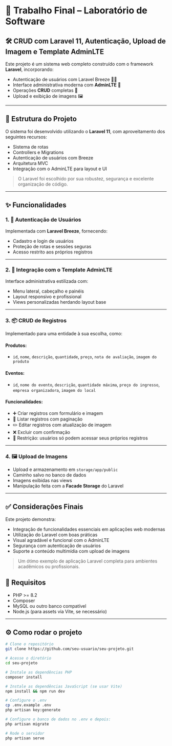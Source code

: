 # 🚀 Trabalho Final – Laboratório de Software

## 🛠️ CRUD com Laravel 11, Autenticação, Upload de Imagem e Template AdminLTE

Este projeto é um sistema web completo construído com o framework **Laravel**, incorporando:

- Autenticação de usuários com Laravel Breeze 🧑‍💻
- Interface administrativa moderna com **AdminLTE** 🎨
- Operações **CRUD** completas 📁
- Upload e exibição de imagens 🖼️

---

## 📂 Estrutura do Projeto

O sistema foi desenvolvido utilizando o **Laravel 11**, com aproveitamento dos seguintes recursos:

- Sistema de rotas
- Controllers e Migrations
- Autenticação de usuários com Breeze
- Arquitetura MVC
- Integração com o AdminLTE para layout e UI

> O Laravel foi escolhido por sua robustez, segurança e excelente organização de código.

---

## ✨ Funcionalidades

### 1. 🔐 Autenticação de Usuários
Implementada com **Laravel Breeze**, fornecendo:

- Cadastro e login de usuários
- Proteção de rotas e sessões seguras
- Acesso restrito aos próprios registros

---

### 2. 🧩 Integração com o Template AdminLTE
Interface administrativa estilizada com:

- Menu lateral, cabeçalho e painéis
- Layout responsivo e profissional
- Views personalizadas herdando layout base

---

### 3. 📦 CRUD de Registros
Implementado para uma entidade à sua escolha, como:

#### Produtos:
- `id`, `nome`, `descrição`, `quantidade`, `preço`, `nota de avaliação`, `imagem do produto`

#### Eventos:
- `id`, `nome do evento`, `descrição`, `quantidade máxima`, `preço do ingresso`, `empresa organizadora`, `imagem do local`

#### Funcionalidades:
- ➕ Criar registros com formulário e imagem
- 📄 Listar registros com paginação
- ✏️ Editar registros com atualização de imagem
- ❌ Excluir com confirmação
- 🔐 Restrição: usuários só podem acessar seus próprios registros

---

### 4. 🖼️ Upload de Imagens
- Upload e armazenamento em `storage/app/public`
- Caminho salvo no banco de dados
- Imagens exibidas nas views
- Manipulação feita com a **Facade Storage** do Laravel

---

## ✅ Considerações Finais

Este projeto demonstra:

- Integração de funcionalidades essenciais em aplicações web modernas
- Utilização do Laravel com boas práticas
- Visual agradável e funcional com o AdminLTE
- Segurança com autenticação de usuários
- Suporte a conteúdo multimídia com upload de imagens

> Um ótimo exemplo de aplicação Laravel completa para ambientes acadêmicos ou profissionais.



## 📌 Requisitos

- PHP >= 8.2
- Composer
- MySQL ou outro banco compatível
- Node.js (para assets via Vite, se necessário)

---

## ⚙️ Como rodar o projeto

```bash
# Clone o repositório
git clone https://github.com/seu-usuario/seu-projeto.git

# Acesse o diretório
cd seu-projeto

# Instale as dependências PHP
composer install

# Instale as dependências JavaScript (se usar Vite)
npm install && npm run dev

# Configure o .env
cp .env.example .env
php artisan key:generate

# Configure o banco de dados no .env e depois:
php artisan migrate

# Rode o servidor
php artisan serve

